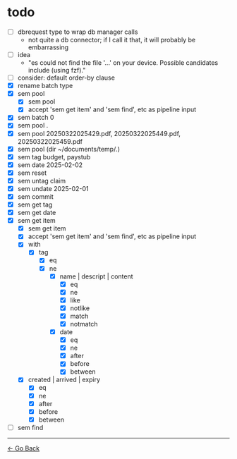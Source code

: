 # todo

- [ ] dbrequest type to wrap db manager calls
  - not quite a db connector; if I call it that, it will probably be embarrassing
- [ ] idea
  - "es could not find the file '...' on your device. Possible candidates include (using fzf)."
- [ ] consider: default order-by clause
- [x] rename batch type
- [x] sem pool
  - [x] sem pool
  - [x] accept 'sem get item' and 'sem find', etc as pipeline input
- [x] sem batch 0
- [x] sem pool .
- [x] sem pool 20250322025429.pdf, 20250322025449.pdf, 20250322025459.pdf
- [x] sem pool (dir ~/documents/temp/*.*)
- [x] sem tag budget, paystub
- [x] sem date 2025-02-02
- [x] sem reset
- [x] sem untag claim
- [x] sem undate 2025-02-01
- [x] sem commit
- [x] sem get tag
- [x] sem get date
- [x] sem get item
  - [x] sem get item
  - [x] accept 'sem get item' and 'sem find', etc as pipeline input
  - [x] with
    - [x] tag
      - [x] eq
      - [x] ne
        - [x] name | descript | content
          - [x] eq
          - [x] ne
          - [x] like
          - [x] notlike
          - [x] match
          - [x] notmatch
        - [x] date
          - [x] eq
          - [x] ne
          - [x] after
          - [x] before
          - [x] between
  - [x] created | arrived | expiry
    - [x] eq
    - [x] ne
    - [x] after
    - [x] before
    - [x] between
- [ ] sem find

---

[← Go Back](../readme.md)


